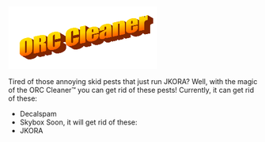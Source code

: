 ![html sucks markdown better](https://github.com/ZwDaNk/ORCCleaner/blob/main/images/2025_07_15_0tw_Kleki.png)

Tired of those annoying skid pests that just run JKORA? Well, with the magic of the ORC Cleaner™ you can get rid of these pests! Currently, it can get rid of these:
* Decalspam
* Skybox
Soon, it will get rid of these:
* JKORA
